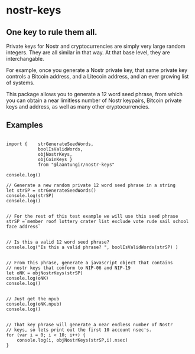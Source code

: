 # nostr-keys

## One key to rule them all.

Private keys for Nostr and cryptocurrencies are simply very large random integers. They are all similar in that way. At that base level, they are interchangable.

For example, once you generate a Nostr private key, that same private key controls a Bitcoin address, and a Litecoin address, and an ever growing list of systems.

This package allows you to generate a 12 word seed phrase, from which you can obtain a near limitless number of Nostr keypairs, Bitcoin private keys and address, as well as many other cryptocurrencies.

## Examples 

```

import {    strGenerateSeedWords, 
            boolIsValidWords, 
            objNostrKeys,
            objCoinKeys }  
            from "@laantungir/nostr-keys"

console.log()

// Generate a new random private 12 word seed phrase in a string
let strSP = strGenerateSeedWords()
console.log(strSP)
console.log()


// For the rest of this test example we will use this seed phrase
strSP =`member roof lottery crater list exclude vote rude sail school face address`


// Is this a valid 12 word seed phrase?
console.log("Is this a valid phrase? ", boolIsValidWords(strSP) )


// From this phrase, generate a javascript object that contains 
// nostr keys that conform to NIP-06 and NIP-19 
let oNK = objNostrKeys(strSP)
console.log(oNK)
console.log()


// Just get the npub 
console.log(oNK.npub)
console.log()


// That key phrase will generate a near endless number of Nostr 
// keys, so lets print out the first 10 account nsec's.
for (var i = 0; i < 10; i++) {
    console.log(i, objNostrKeys(strSP,i).nsec)
}



```






